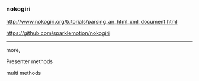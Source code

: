 ### nokogiri

http://www.nokogiri.org/tutorials/parsing_an_html_xml_document.html

https://github.com/sparklemotion/nokogiri

---


more,

Presenter methods

multi methods









